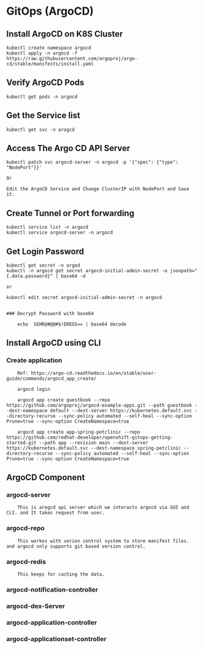 # GitOps (ArgoCD)

## Install ArgoCD on K8S Cluster

	kubectl create namespace argocd
	kubectl apply -n argocd -f https://raw.githubusercontent.com/argoproj/argo-cd/stable/manifests/install.yaml

## Verify ArgoCD Pods

	kubectl get pods -n argocd 

## Get the Service list

	kubectl get svc -n arogcd

	
## Access The Argo CD API Server

	kubectl patch svc argocd-server -n argocd -p '{"spec": {"type": "NodePort"}}'
	
	Or 
	
	Edit the ArgoCD Service and Change ClusterIP with NodePort and Save it.

## Create Tunnel or Port forwarding

	kubectl service list -n argocd 
	kubectl service argocd-server -n argocd 
		
	
## Get Login Password

	kubectl get secret -n argod
	kubectl -n argocd get secret argocd-initial-admin-secret -o jsonpath="{.data.password}" | base64 -d 
	
	or 
	
	kubectl edit secret argocd-initial-admin-secret -n argocd
	
	
	### Decrypt Password with base64
	
		echo  SEHR@#@@#$!EREGS== | base64 decode



## Install ArgoCD using CLI
	
### Create application 
		
		Ref: https://argo-cd.readthedocs.io/en/stable/user-guide/commands/argocd_app_create/
		
		argocd login 

		argocd app create guestbook --repo https://github.com/argoproj/argocd-example-apps.git --path guestbook --dest-namespace default --dest-server https://kubernetes.default.svc --directory-recurse --sync-policy automated --self-heal --sync-option Prune=true --sync-option CreateNamespace=true
		
		argocd app create app-spring-petclinic --repo https://github.com/redhat-developer/openshift-gitops-getting-started.git --path app --revision main --dest-server https://kubernetes.default.svc --dest-namespace spring-petclinic --directory-recurse --sync-policy automated --self-heal --sync-option Prune=true --sync-option CreateNamespace=true
		
		
## ArgoCD Component

### argocd-server
		
		This is arogcd api server which we interacts argocd via GUI and CLI. and It takes request from user.
	
### argocd-repo
	
		This workes with verion control system to store manifest files. and argocd only supports git based version control.
	
### argocd-redis
	
		This keeps for caching the data.
	
### argocd-notification-controller
	
	
### argocd-dex-Server
	
	
### argocd-application-controller
	
	
### argocd-applicationset-controller